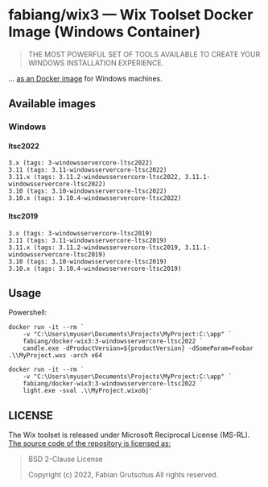 # fabiang/wix3 — Wix Toolset Docker Image (Windows Container)

> THE MOST POWERFUL SET OF TOOLS AVAILABLE TO CREATE YOUR WINDOWS INSTALLATION EXPERIENCE.

… [as an Docker image](https://hub.docker.com/r/fabiang/wix3) for Windows machines.

## Available images

### Windows
#### ltsc2022
```
3.x (tags: 3-windowsservercore-ltsc2022)
3.11 (tags: 3.11-windowsservercore-ltsc2022)
3.11.x (tags: 3.11.2-windowsservercore-ltsc2022, 3.11.1-windowsservercore-ltsc2022)
3.10 (tags: 3.10-windowsservercore-ltsc2022)
3.10.x (tags: 3.10.4-windowsservercore-ltsc2022)
```

#### ltsc2019
```
3.x (tags: 3-windowsservercore-ltsc2019)
3.11 (tags: 3.11-windowsservercore-ltsc2019)
3.11.x (tags: 3.11.2-windowsservercore-ltsc2019, 3.11.1-windowsservercore-ltsc2019)
3.10 (tags: 3.10-windowsservercore-ltsc2019)
3.10.x (tags: 3.10.4-windowsservercore-ltsc2019)
```

## Usage

Powershell:

```
docker run -it --rm `
    -v "C:\Users\myuser\Documents\Projects\MyProject:C:\app" `
    fabiang/docker-wix3:3-windowsservercore-ltsc2022 `
    candle.exe -dProductVersion=${productVersion} -dSomeParam=Foobar .\\MyProject.wxs -arch x64

docker run -it --rm `
    -v "C:\Users\myuser\Documents\Projects\MyProject:C:\app" `
    fabiang/docker-wix3:3-windowsservercore-ltsc2022 `
    light.exe -sval .\\MyProject.wixobj'
```

## LICENSE

The Wix toolset is released under Microsoft Reciprocal License (MS-RL).
[The source code of the repository is licensed as:](LICENSE)

> BSD 2-Clause License
>
> Copyright (c) 2022, Fabian Grutschus
> All rights reserved.
